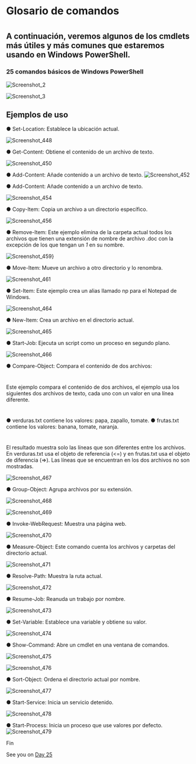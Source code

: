 
# Glosario de comandos
#
## A continuación, veremos algunos de los cmdlets más útiles y más comunes que estaremos usando en Windows PowerShell.

### 25 comandos básicos de Windows PowerShell


![Screenshot_2](https://user-images.githubusercontent.com/96561825/172918765-8906092a-0426-4669-bea5-a829959e42ca.png)

![Screenshot_3](https://user-images.githubusercontent.com/96561825/172918882-f2da3ac3-a04e-4f55-b13a-a070ac03845a.png)


## Ejemplos de uso
● Set-Location: Establece la ubicación actual.

![Screenshot_448](https://user-images.githubusercontent.com/96561825/172919083-54f12af9-104b-4b3c-94cd-1057efeb5cd5.png)

● Get-Content: Obtiene el contenido de un archivo de texto.

![Screenshot_450](https://user-images.githubusercontent.com/96561825/172919146-18533462-f631-4a86-b705-5c139c167450.png)

● Add-Content: Añade contenido a un archivo de texto.
![Screenshot_452](https://user-images.githubusercontent.com/96561825/172919193-98bf8928-00e2-4ff2-913a-483b796b36a4.png)

● Add-Content: Añade contenido a un archivo de texto.

![Screenshot_454](https://user-images.githubusercontent.com/96561825/172919249-87381362-1be1-4074-8701-289dd002e225.png)

● Copy-Item: Copia un archivo a un directorio específico.

![Screenshot_456](https://user-images.githubusercontent.com/96561825/172919329-c7930d02-9e85-489a-98bf-412e6180bc47.png)

● Remove-Item: Este ejemplo elimina de la carpeta actual todos los archivos que tienen una extensión de nombre de archivo .doc con la excepción de los que tengan un *1* en su nombre.

![Screenshot_459](https://user-images.githubusercontent.com/96561825/172919484-e7bbe0aa-4919-4c22-b766-01b3c6882fe9.png)}

● Move-Item: Mueve un archivo a otro directorio y lo renombra.

![Screenshot_461](https://user-images.githubusercontent.com/96561825/172919541-628ecf3a-f48b-47e8-b50d-2202f73817c4.png)


● Set-Item: Este ejemplo crea un alias llamado np para el Notepad de Windows.


![Screenshot_464](https://user-images.githubusercontent.com/96561825/172919597-0bcb9372-3726-4772-91e8-fb9d65baa89f.png)

● New-Item: Crea un archivo en el directorio actual.

![Screenshot_465](https://user-images.githubusercontent.com/96561825/172919632-3634b883-c74d-4ac5-9022-399001c0e163.png)

● Start-Job: Ejecuta un script como un proceso en segundo plano.

![Screenshot_466](https://user-images.githubusercontent.com/96561825/172919697-b24fff27-1dba-483c-8c05-718629ddec9b.png)

● Compare-Object: Compara el contenido de dos archivos:
#
Este ejemplo compara el contenido de dos archivos, el ejemplo usa los siguientes dos archivos de texto, cada uno con un valor en una línea diferente.
#
● verduras.txt contiene los valores: papa, zapallo, tomate.
● frutas.txt contiene los valores: banana, tomate, naranja.
#
El resultado muestra solo las líneas que son diferentes entre los archivos. En verduras.txt usa el objeto de referencia (<=) y en frutas.txt usa el objeto de diferencia (=>). Las líneas que se encuentran en los dos archivos no son mostradas.

![Screenshot_467](https://user-images.githubusercontent.com/96561825/172919823-3fb52955-5887-4a5e-9622-3466a7e08543.png)

● Group-Object: Agrupa archivos por su extensión.

![Screenshot_468](https://user-images.githubusercontent.com/96561825/172919875-2123d744-3442-4fa0-b922-d617d3f14e23.png)


![Screenshot_469](https://user-images.githubusercontent.com/96561825/172919919-995dbb5e-78aa-4e28-9a10-4416982d88af.png)


● Invoke-WebRequest: Muestra una página web.

![Screenshot_470](https://user-images.githubusercontent.com/96561825/172919970-cb734be0-2bae-42b7-bfd3-808e2077f6b1.png)

● Measure-Object: Este comando cuenta los archivos y carpetas del directorio actual.

![Screenshot_471](https://user-images.githubusercontent.com/96561825/172920029-92834ee2-f991-466f-814a-9ff9ca16e098.png)

● Resolve-Path: Muestra la ruta actual.

![Screenshot_472](https://user-images.githubusercontent.com/96561825/172920083-2bd353d0-1437-480c-a9cc-0254b88550fb.png)

● Resume-Job: Reanuda un trabajo por nombre.


![Screenshot_473](https://user-images.githubusercontent.com/96561825/172920129-9a485b7f-e368-4d3a-801f-969afd97a479.png)


● Set-Variable: Establece una variable y obtiene su valor.

![Screenshot_474](https://user-images.githubusercontent.com/96561825/172920179-bfdc1c9b-b324-4e94-9a02-7c5e287246d2.png)

● Show-Command: Abre un cmdlet en una ventana de comandos.

![Screenshot_475](https://user-images.githubusercontent.com/96561825/172920266-58fca462-a61f-4ec4-b4d1-c19fb1678919.png)




![Screenshot_476](https://user-images.githubusercontent.com/96561825/172920313-23674016-d9b5-4dd0-9a24-1b7f8c0ed168.png)


● Sort-Object: Ordena el directorio actual por nombre.




![Screenshot_477](https://user-images.githubusercontent.com/96561825/172920444-c67e26c8-dc7c-4d1e-9b25-3619b8b29e26.png)


● Start-Service: Inicia un servicio detenido.


![Screenshot_478](https://user-images.githubusercontent.com/96561825/172920478-e6b6d364-5b43-4fbd-a47d-357c62461e9b.png)

● Start-Process: Inicia un proceso que use valores por defecto.
![Screenshot_479](https://user-images.githubusercontent.com/96561825/172920503-1e3177f8-5e59-4591-a12c-6dde39214c54.png)


Fin















See you on [Day 25](day25.md)
